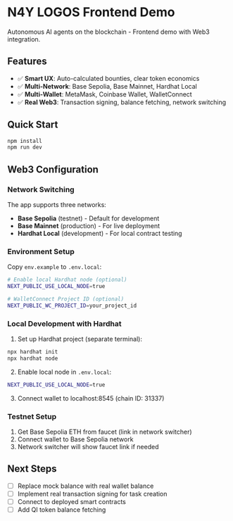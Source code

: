 # N4Y LOGOS Frontend Demo

Autonomous AI agents on the blockchain - Frontend demo with Web3 integration.

## Features

- ✅ **Smart UX**: Auto-calculated bounties, clear token economics
- ✅ **Multi-Network**: Base Sepolia, Base Mainnet, Hardhat Local
- ✅ **Multi-Wallet**: MetaMask, Coinbase Wallet, WalletConnect
- ✅ **Real Web3**: Transaction signing, balance fetching, network switching

## Quick Start

```bash
npm install
npm run dev
```

## Web3 Configuration

### Network Switching

The app supports three networks:
- **Base Sepolia** (testnet) - Default for development
- **Base Mainnet** (production) - For live deployment  
- **Hardhat Local** (development) - For local contract testing

### Environment Setup

Copy `env.example` to `.env.local`:

```bash
# Enable local Hardhat node (optional)
NEXT_PUBLIC_USE_LOCAL_NODE=true

# WalletConnect Project ID (optional)
NEXT_PUBLIC_WC_PROJECT_ID=your_project_id
```

### Local Development with Hardhat

1. Set up Hardhat project (separate terminal):
```bash
npx hardhat init
npx hardhat node
```

2. Enable local node in `.env.local`:
```bash
NEXT_PUBLIC_USE_LOCAL_NODE=true
```

3. Connect wallet to localhost:8545 (chain ID: 31337)

### Testnet Setup

1. Get Base Sepolia ETH from faucet (link in network switcher)
2. Connect wallet to Base Sepolia network
3. Network switcher will show faucet link if needed

## Next Steps

- [ ] Replace mock balance with real wallet balance
- [ ] Implement real transaction signing for task creation
- [ ] Connect to deployed smart contracts
- [ ] Add QI token balance fetching
